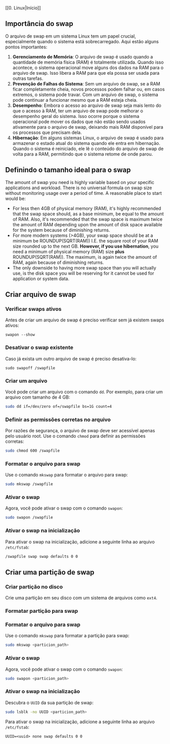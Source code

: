 
[[0. Linux|Início]]

## Importância do swap
O arquivo de swap em um sistema Linux tem um papel crucial, especialmente quando o sistema está sobrecarregado. Aqui estão alguns pontos importantes:
1. **Gerenciamento de Memória**: O arquivo de swap é usado quando a quantidade de memória física (RAM) é totalmente utilizada. Quando isso acontece, o sistema operacional move alguns dos dados na RAM para o arquivo de swap. Isso libera a RAM para que ela possa ser usada para outras tarefas.
2. **Prevenção de Falhas do Sistema**: Sem um arquivo de swap, se a RAM ficar completamente cheia, novos processos podem falhar ou, em casos extremos, o sistema pode travar. Com um arquivo de swap, o sistema pode continuar a funcionar mesmo que a RAM esteja cheia.
3. **Desempenho**: Embora o acesso ao arquivo de swap seja mais lento do que o acesso à RAM, ter um arquivo de swap pode melhorar o desempenho geral do sistema. Isso ocorre porque o sistema operacional pode mover os dados que não estão sendo usados ativamente para o arquivo de swap, deixando mais RAM disponível para os processos que precisam dela.
4. **Hibernação**: Em alguns sistemas Linux, o arquivo de swap é usado para armazenar o estado atual do sistema quando ele entra em hibernação. Quando o sistema é reiniciado, ele lê o conteúdo do arquivo de swap de volta para a RAM, permitindo que o sistema retome de onde parou.
## Definindo o tamanho ideal para o swap
The amount of swap you need is highly variable based on _your_ specific applications and workload. There is no universal formula on swap size without monitoring usage over a period of time. A reasonable place to start would be:
- For less then 4GB of physical memory (RAM), it's highly recommended that the swap space should, as a base minimum, be equal to the amount of RAM. Also, it's recommended that the swap space is maximum twice the amount of RAM depending upon the amount of disk space available for the system because of diminishing returns.
- For more modern systems (>4GB), your swap space should be at a minimum be ROUNDUP(SQRT(RAM)) I.E. the square root of your RAM size rounded up to the next GB. **However, if you use hibernation**, you need a minimum of physical memory (RAM) size **plus** ROUNDUP(SQRT(RAM)). The maximum, is again twice the amount of RAM, again because of diminishing returns.
- The only downside to having more swap space than you will actually use, is the disk space you will be reserving for it cannot be used for application or system data.
## Criar arquivo de swap
### Verificar swaps ativos
Antes de criar um arquivo de swap é preciso verificar sem já existem swaps ativos:
```shell
swapon --show
```
### Desativar o swap existente
Caso já exista um outro arquivo de swap é preciso desativa-lo:
```shell
sudo swapoff /swapfile
```
### Criar um arquivo
Você pode criar um arquivo com o comando `dd`. Por exemplo, para criar um arquivo com tamanho de 4 GB:
``` bash
sudo dd if=/dev/zero of=/swapfile bs=1G count=4
```
### Definir as permissões corretas no arquivo
Por razões de segurança, o arquivo de swap deve ser acessível apenas pelo usuário root. Use o comando `chmod` para definir as permissões corretas:
``` bash
sudo chmod 600 /swapfile
```
### Formatar o arquivo para swap
Use o comando `mkswap` para formatar o arquivo para swap:
``` bash
sudo mkswap /swapfile
```
### Ativar o swap
Agora, você pode ativar o swap com o comando `swapon`:
``` bash
sudo swapon /swapfile
```
### Ativar o swap na inicialização
Para ativar o swap na inicialização, adicione a seguinte linha ao arquivo `/etc/fstab`:
``` txt
/swapfile swap swap defaults 0 0
```
## Criar uma partição de swap
### Criar partição no disco
Crie uma partição em seu disco com um sistema de arquivos como `ext4`.
### Formatar partição para swap
### Formatar o arquivo para swap
Use o comando `mkswap` para formatar a partição para swap:
``` bash
sudo mkswap <particion_path>
```
### Ativar o swap
Agora, você pode ativar o swap com o comando `swapon`:
``` bash
sudo swapon <particion_path>
```
### Ativar o swap na inicialização
Descubra o `UUID`  da sua partição de swap:
``` bash
sudo lsblk -no UUID <particion_path>
```
Para ativar o swap na inicialização, adicione a seguinte linha ao arquivo `/etc/fstab`:
``` txt
UUID=<uuid> none swap defaults 0 0
```